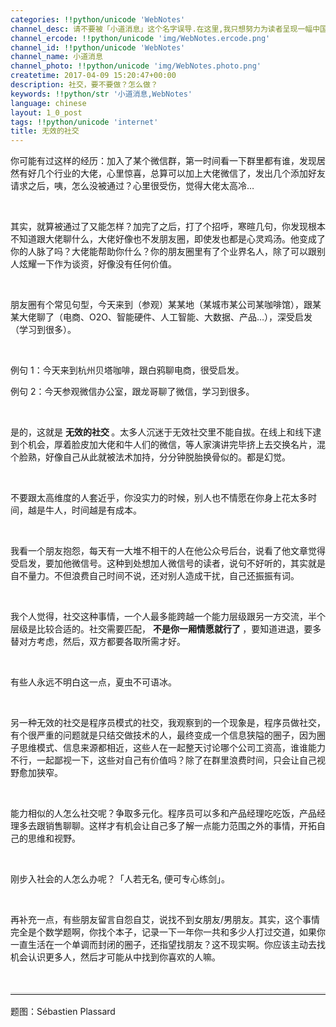 ```yaml
---
categories: !!python/unicode 'WebNotes'
channel_desc: 请不要被「小道消息」这个名字误导.在这里,我只想努力为读者呈现一幅中国互联网的清明上河图.
channel_ercode: !!python/unicode 'img/WebNotes.ercode.png'
channel_id: !!python/unicode 'WebNotes'
channel_name: 小道消息
channel_photo: !!python/unicode 'img/WebNotes.photo.png'
createtime: 2017-04-09 15:20:47+00:00
description: 社交，要不要做？怎么做？
keywords: !!python/str '小道消息,WebNotes'
language: chinese
layout: 1_0_post
tags: !!python/unicode 'internet'
title: 无效的社交
---
```

<div class="rich_media_content" id="js_content">
<p>
         你可能有过这样的经历：加入了某个微信群，第一时间看一下群里都有谁，发现居然有好几个行业的大佬，心里惊喜，总算可以加上大佬微信了，发出几个添加好友请求之后，咦，怎么没被通过？心里很受伤，觉得大佬太高冷…
        </p>
<p>
<br/>
</p>
<p>
         其实，就算被通过了又能怎样？加完了之后，打了个招呼，寒暄几句，你发现根本不知道跟大佬聊什么，大佬好像也不发朋友圈，即使发也都是心灵鸡汤。他变成了你的人脉了吗？大佬能帮助你什么？你的朋友圈里有了个业界名人，除了可以跟别人炫耀一下作为谈资，好像没有任何价值。
        </p>
<p>
<br/>
</p>
<p>
         朋友圈有个常见句型，今天来到（参观）某某地（某城市某公司某咖啡馆），跟某某大佬聊了（电商、O2O、智能硬件、人工智能、大数据、产品…），深受启发（学习到很多）。
        </p>
<p>
<br/>
</p>
<p>
         例句 1：今天来到杭州贝塔咖啡，跟白鸦聊电商，很受启发。
        </p>
<p>
         例句 2：今天参观微信办公室，跟龙哥聊了微信，学习到很多。
        </p>
<p>
<br/>
</p>
<p>
         是的，这就是
         <strong>
          无效的社交
         </strong>
         。太多人沉迷于无效社交里不能自拔。在线上和线下逮到个机会，厚着脸皮加大佬和牛人们的微信，等人家演讲完毕挤上去交换名片，混个脸熟，好像自己从此就被法术加持，分分钟脱胎换骨似的。都是幻觉。
        </p>
<p>
<br/>
</p>
<p>
         不要跟太高维度的人套近乎，你没实力的时候，别人也不情愿在你身上花太多时间，越是牛人，时间越是有成本。
        </p>
<p>
<br/>
</p>
<p>
         我看一个朋友抱怨，每天有一大堆不相干的人在他公众号后台，说看了他文章觉得受启发，要加他微信号。这种到处想加人微信号的读者，说句不好听的，其实就是自不量力。不但浪费自己时间不说，还对别人造成干扰，自己还振振有词。
        </p>
<p>
<br/>
</p>
<p>
         我个人觉得，社交这种事情，一个人最多能跨越一个能力层级跟另一方交流，半个层级是比较合适的。社交需要匹配，
         <strong>
          不是你一厢情愿就行了
         </strong>
         ，要知道进退，要多替对方考虑，然后，双方都要各取所需才好。
        </p>
<p>
<br/>
</p>
<p>
         有些人永远不明白这一点，夏虫不可语冰。
        </p>
<p>
<br/>
</p>
<p>
         另一种无效的社交是程序员模式的社交，我观察到的一个现象是，程序员做社交，有个很严重的问题就是只结交做技术的人，最终变成一个信息狭隘的圈子，因为圈子思维模式、信息来源都相近，这些人在一起整天讨论哪个公司工资高，谁谁能力不行，一起鄙视一下，这些对自己有价值吗？除了在群里浪费时间，只会让自己视野愈加狭窄。
        </p>
<p>
<br/>
</p>
<p>
         能力相似的人怎么社交呢？争取多元化。程序员可以多和产品经理吃吃饭，产品经理多去跟销售聊聊。这样才有机会让自己多了解一点能力范围之外的事情，开拓自己的思维和视野。
        </p>
<p>
<br/>
</p>
<p>
         刚步入社会的人怎么办呢？「人若无名, 便可专心练剑」。
        </p>
<p>
<br/>
</p>
<p>
         再补充一点，有些朋友留言自怨自艾，说找不到女朋友/男朋友。其实，这个事情完全是个数学题啊，你找个本子，记录一下一年你一共和多少人打过交道，如果你一直生活在一个单调而封闭的圈子，还指望找朋友？这不现实啊。你应该主动去找机会认识更多人，然后才可能从中找到你喜欢的人嘛。
        </p>
<p>
<br/>
</p>
<hr style="margin-top: 1em; margin-bottom: 1em; font-size: 16px; white-space: normal; font-family: Lato, Helvetica, Arial, freesans, clean, sans-serif; border-right-width: 0px; border-bottom-width: 0px; border-left-width: 0px; border-top-style: solid; border-top-color: rgb(234, 234, 234); height: 1px; color: rgb(51, 51, 51);"/>
<p style="white-space: normal;">
         题图：Sébastien Plassard
        </p>
<p>
<br/>
</p>
</div>